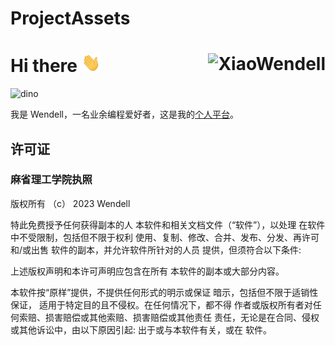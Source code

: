 # ProjectAssets

# Hi there <img src="https://raw.githubusercontent.com/XiaoWendell/XiaoWendell/master/images/wave.gif" width="30px" height="30px" /> <img align="right" src="https://profile-counter.glitch.me/XiaoWendell/count.svg" alt="XiaoWendell" />

![dino](https://raw.githubusercontent.com/XiaoWendell/ProjectAssets/master/images/GIF/dino.gif 'dino')

我是 Wendell，一名业余编程爱好者，这是我的[个人平台](https://XiaoWendell.github.io/)。

## 许可证

### 麻省理工学院执照

版权所有 （c） 2023 Wendell

特此免费授予任何获得副本的人
本软件和相关文档文件（“软件”），以处理
在软件中不受限制，包括但不限于权利
使用、复制、修改、合并、发布、分发、再许可和/或出售
软件的副本，并允许软件所针对的人员
提供，但须符合以下条件: 

上述版权声明和本许可声明应包含在所有
本软件的副本或大部分内容。

本软件按“原样”提供，不提供任何形式的明示或保证
暗示，包括但不限于适销性保证，
适用于特定目的且不侵权。在任何情况下，都不得
作者或版权所有者对任何索赔、损害赔偿或其他索赔、损害赔偿或其他责任
责任，无论是在合同、侵权或其他诉讼中，由以下原因引起: 
出于或与本软件有关，或在
软件。
